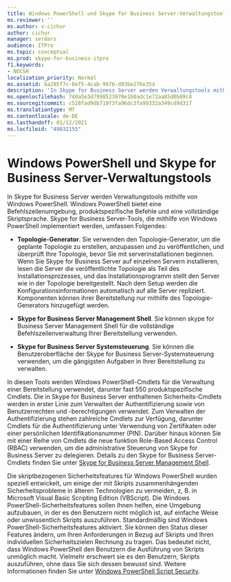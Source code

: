 ```yaml
---
title: Windows PowerShell und Skype for Business Server-Verwaltungstools
ms.reviewer: ''
ms.author: v-cichur
author: cichur
manager: serdars
audience: ITPro
ms.topic: conceptual
ms.prod: skype-for-business-itpro
f1.keywords:
- NOCSH
localization_priority: Normal
ms.assetid: 6a285f7c-0ef5-4cab-9976-d03be276e35d
description: 'In Skype for Business Server werden Verwaltungstools mithilfe von Windows PowerShell. Windows PowerShell bietet eine Befehlszeilenumgebung, produktspezifische Befehle und eine vollständige Skriptsprache. Skype for Business Server-Tools, die mithilfe von Windows PowerShell implementiert werden, umfassen Folgendes:'
ms.openlocfilehash: 740a5e3d7998523970e1b0adc1e72aa85d0b09c4
ms.sourcegitcommit: c528fad9db719f3fa96dc3fa99332a349cd9d317
ms.translationtype: MT
ms.contentlocale: de-DE
ms.lasthandoff: 01/12/2021
ms.locfileid: "49832155"
---
```

# <a name="windows-powershell-and-skype-for-business-server-management-tools"></a>Windows PowerShell und Skype for Business Server-Verwaltungstools
 
In Skype for Business Server werden Verwaltungstools mithilfe von Windows PowerShell. Windows PowerShell bietet eine Befehlszeilenumgebung, produktspezifische Befehle und eine vollständige Skriptsprache. Skype for Business Server-Tools, die mithilfe von Windows PowerShell implementiert werden, umfassen Folgendes: 
  
- **Topologie-Generator**. Sie verwenden den Topologie-Generator, um die geplante Topologie zu erstellen, anzupassen und zu veröffentlichen, und überprüft Ihre Topologie, bevor Sie mit serverinstallationen beginnen. Wenn Sie Skype for Business Server auf einzelnen Servern installieren, lesen die Server die veröffentlichte Topologie als Teil des Installationsprozesses, und das Installationsprogramm stellt den Server wie in der Topologie bereitgestellt. Nach dem Setup werden die Konfigurationsinformationen automatisch auf alle Server repliziert. Komponenten können ihrer Bereitstellung nur mithilfe des Topologie-Generators hinzugefügt werden.
    
- **Skype for Business Server Management Shell**. Sie können skype for Business Server Management Shell für die vollständige Befehlszeilenverwaltung Ihrer Bereitstellung verwenden.
    
- **Skype for Business Server Systemsteuerung**. Sie können die Benutzeroberfläche der Skype for Business Server-Systemsteuerung verwenden, um die gängigsten Aufgaben in Ihrer Bereitstellung zu verwalten.
    
In diesen Tools werden Windows PowerShell-Cmdlets für die Verwaltung einer Bereitstellung verwendet, darunter fast 550 produktspezifische Cmdlets. Die in Skype for Business Server enthaltenen Sicherheits-Cmdlets werden in erster Linie zum Verwalten der Authentifizierung sowie von Benutzerrechten und -berechtigungen verwendet. Zum Verwalten der Authentifizierung stehen zahlreiche Cmdlets zur Verfügung, darunter Cmdlets für die Authentifizierung unter Verwendung von Zertifikaten oder einer persönlichen Identifikationsnummer (PIN). Darüber hinaus können Sie mit einer Reihe von Cmdlets die neue funktion Role-Based Access Control (RBAC) verwenden, um die administrative Steuerung von Skype for Business Server zu delegieren. Details zu den Skype for Business Server-Cmdlets finden Sie unter [Skype for Business Server Management Shell](../../manage/management-shell.md).
  
Die skriptbezogenen Sicherheitsfeatures für Windows PowerShell wurden speziell entwickelt, um einige der mit Skripts zusammenhängenden Sicherheitsprobleme in älteren Technologien zu vermeiden, z, B. in Microsoft Visual Basic Scripting Edition (VBScript). Die Windows PowerShell-Sicherheitsfeatures sollen Ihnen helfen, eine Umgebung aufzubauen, in der es den Benutzern nicht möglich ist, auf einfache Weise oder unwissentlich Skripts auszuführen. Standardmäßig sind Windows PowerShell-Sicherheitsfeatures aktiviert. Sie können den Status dieser Features ändern, um Ihren Anforderungen in Bezug auf Skripts und Ihren individuellen Sicherheitszielen Rechnung zu tragen. Das bedeutet nicht, dass Windows PowerShell den Benutzern die Ausführung von Skripts unmöglich macht. Vielmehr erschwert sie es den Benutzern, Skripts auszuführen, ohne dass Sie sich dessen bewusst sind. Weitere Informationen finden Sie unter [Windows PowerShell Script Security](https://go.microsoft.com/fwlink/p/?LinkId=213145).
  

